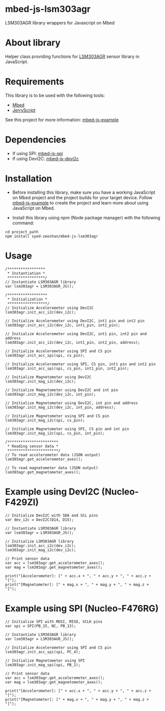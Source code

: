# mbed-js-lsm303agr
LSM303AGR library wrappers for Javascript on Mbed

# About library
Helper class providing functions for [LSM303AGR](https://os.mbed.com/teams/ST/code/LSM303AGR/) sensor library in JavaScript.

# Requirements
This library is to be used with the following tools:
* [Mbed](https://www.mbed.com/en/platform/mbed-os/)
* [JerryScript](https://github.com/jerryscript-project/jerryscript)

See this project for more information: [mbed-js-example](https://github.com/ARMmbed/mbed-js-example)

# Dependencies
* If using SPI: [mbed-js-spi](https://github.com/syed-zeeshan/mbed-js-spi)
* If using DevI2C: [mbed-js-devi2c](https://github.com/syed-zeeshan/mbed-js-devi2c)

# Installation
* Before installing this library, make sure you have a working JavaScript on Mbed project and the project builds for your target device.
Follow [mbed-js-example](https://github.com/ARMmbed/mbed-js-example) to create the project and learn more about using JavaScript on Mbed.

* Install this library using npm (Node package manager) with the following command:
```
cd project_path
npm install syed-zeeshan/mbed-js-lsm303agr
```

# Usage
```
/*****************
 * Instantiation *
 *****************/
// Instantiate LSM303AGR library 
var lsm303agr = LSM303AGR_JS();

/******************
 * Initialization *
 ******************/
// Initialize Accelerometer using DevI2C
lsm303agr.init_acc_i2c(dev_i2c);

// Initialize Accelerometer using DevI2C, int1 pin and int2 pin
lsm303agr.init_acc_i2c(dev_i2c, int1_pin, int2_pin);

// Initialize Accelerometer using DevI2C, int1 pin, int2 pin and address
lsm303agr.init_acc_i2c(dev_i2c, int1_pin, int2_pin, address);
        
// Initialize Accelerometer using SPI and CS pin
lsm303agr.init_acc_spi(spi, cs_pin);

// Initialize Accelerometer using SPI, CS pin, int1 pin and int2 pin
lsm303agr.init_acc_spi(spi, cs_pin, int1_pin, int2_pin);
    
// Initialize Magnetometer using DevI2C
lsm303agr.init_mag_i2c(dev_i2c);

// Initialize Magnetometer using DevI2C and int pin
lsm303agr.init_mag_i2c(dev_i2c, int_pin);

// Initialize Magnetometer using DevI2C, int pin and address
lsm303agr.init_mag_i2c(dev_i2c, int_pin, address);
        
// Initialize Magnetometer using SPI and CS pin
lsm303agr.init_mag_i2c(spi, cs_pin);

// Initialize Magnetometer using SPI, CS pin and int pin
lsm303agr.init_mag_i2c(spi, cs_pin, int_pin);

/***********************
 * Reading sensor data *
 ***********************/
// To read accelerometer data (JSON output)
lsm303agr.get_accelerometer_axes();

// To read magnetometer data (JSON output)
lsm303agr.get_magnetometer_axes();

```

# Example using DevI2C (Nucleo-F429ZI)
```
// Initialize DevI2C with SDA and SCL pins
var dev_i2c = DevI2C(D14, D15);

// Instantiate LSM303AGR library 
var lsm303agr = LSM303AGR_JS();

// Initialize LSM303AGR library
lsm303agr.init_acc_i2c(dev_i2c);
lsm303agr.init_mag_i2c(dev_i2c);

// Print sensor data
var acc = lsm303agr.get_accelerometer_axes();
var mag = lsm303agr.get_magnetometer_axes();

print("[Accelerometer]: [" + acc.x + ", " + acc.y + ", " + acc.z + "]");
print("[Magnetometer]: [" + mag.x + ", " + mag.y + ", " + mag.z + "]");
```

# Example using SPI (Nucleo-F476RG)
```
// Initialize SPI with MOSI, MISO, SCLK pins
var spi = SPI(PB_15, NC, PB_13);

// Instantiate LSM303AGR library 
var lsm303agr = LSM303AGR_JS();

// Initialize Accelerometer using SPI and CS pin
lsm303agr.init_acc_spi(spi, PC_4);

// Initialize Magnetometer using SPI
lsm303agr.init_mag_spi(spi, PB_1);

// Print sensor data
var acc = lsm303agr.get_accelerometer_axes();
var mag = lsm303agr.get_magnetometer_axes();

print("[Accelerometer]: [" + acc.x + ", " + acc.y + ", " + acc.z + "]");
print("[Magnetometer]: [" + mag.x + ", " + mag.y + ", " + mag.z + "]");
```
